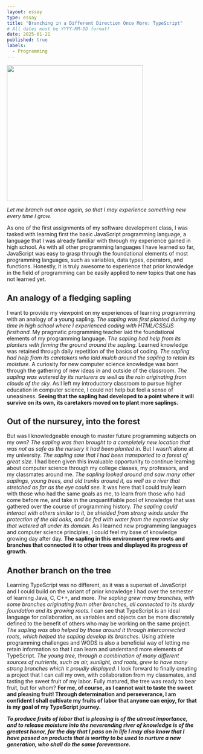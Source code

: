 ```yaml
---
layout: essay
type: essay
title: "Branching in a Different Direction Once More: TypeScript"
# All dates must be YYYY-MM-DD format!
date: 2025-01-21
published: true
labels:
  - Programming
---
```


<img width="360px" class="rounded float-start pe-4" src="zeyaoz.github.io/img/saping.png">

*Let me branch out once again, so that I may experience something new every time I grow.*

As one of the first assignments of my software development class, I was tasked with learning first the basic JavaScript programming language, a language that I was already familiar with through my experience gained in high school. As with all other programming languages I have learned so far, JavaScript was easy to grasp through the foundational elements of most programming languages, such as variables, data types, operators, and functions. Honestly, it is truly awesome to experience that prior knowledge in the field of programming can be easily applied to new topics that one has not learned yet. 

## An analogy of a fledging sapling

I want to provide my viewpoint on my experiences of learning programming with an analogy of a young sapling. 
*The sapling was first planted during my time in high school where I experienced coding with HTML/CSS/JS firsthand.*
My pragmatic programming teacher laid the foundational elements of my programming language. 
*The sapling had help from its planters with firming the ground around the sapling.*
Learned knowledge was retained through daily repetition of the basics of coding. 
*The sapling had help from its caretakers who laid mulch around the sapling to retain its moisture.* 
A curiosity for new computer science knowledge was born through the gathering of new ideas in and outside of the classroom. 
*The sapling was watered by its nurturers as well as the rain originating from clouds of the sky.* 
As I left my introductory classroom to pursue higher education in computer science, I could not help but feel a sense of uneasiness. 
**Seeing that the sapling had developed to a point where it will survive on its own, its caretakers moved on to plant more saplings.**

## Out of the nursurey, into the forest

But was I knowledgeable enough to master future programming subjects on my own? 
*The sapling was then brought to a completely new location that was not as safe as the nursery it had been planted in.* 
But I wasn’t alone at my university. 
*The sapling saw that I had been transported to a forest of great size.* 
I had been given this invaluable opportunity to continue learning about computer science through my college classes, my professors, and my classmates around me. 
*The sapling looked around and saw many other saplings, young trees, and old trunks around it, as well as a river that stretched as far as the eye could see.* 
It was here that I could truly learn with those who had the same goals as me, to learn from those who had come before me, and take in the unquantifiable pool of knowledge that was gathered over the course of programming history. 
*The sapling could interact with others similar to it, be shielded from strong winds under the protection of the old oaks, and be fed with water from the expansive sky that watered all under its domain.* 
As I learned new programming languages and computer science principles, I could feel my base of knowledge growing day after day. 
**The sapling in this environment grew roots and branches that connected it to other trees and displayed its progress of growth.**

## Another branch on the tree

Learning TypeScript was no different, as it was a superset of JavaScript and I could build on the variant of prior knowledge I had over the semester of learning Java, C, C++, and more.
*The sapling grew many branches, with some branches originating from other branches, all connected to its sturdy foundation and its growing roots.*
I can see that TypeScript is an ideal language for collaboration, as variables and objects can be more discretely defined to the benefit of others who may be working on the same project. 
*The sapling was also helped by those around it through interconnected roots, which helped the sapling develop its branches.* Using athlete programming challenges and WODS is also a beneficial way of letting me retain information so that I can learn and understand more elements of TypeScript. 
*The young tree, through a combination of many different sources of nutrients, such as air, sunlight, and roots, grew to have many strong branches which it proudly displayed.* 
I look forward to finally creating a project that I can call my own, with collaboration from my classmates, and tasting the sweet fruit of my labor. 
Fully matured, the tree was ready to bear fruit, but for whom? 
**For me, of course, as I cannot wait to taste the sweet and pleasing fruit! Through determination and perseverance, I am confident I shall cultivate my fruits of labor that anyone can enjoy, for that is my goal of my TypeScript journey.**

***To produce fruits of labor that is pleasing is of the utmost importance, and to release moisture into the neverending river of knowledge is of the greatest honor, for the day that I pass on in life I may also know that I have passed on products that is worthy to be used to nurture a new generation, who shall do the same forevermore.***
